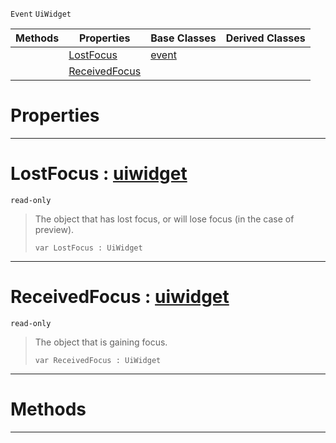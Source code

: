  `Event` `UiWidget`



|Methods|Properties|Base Classes|Derived Classes|
|---|---|---|---|
| |[ LostFocus](uifocusevent.md#lostfocus-zilch-engine-do)|[event](event.md)| |
| |[ ReceivedFocus](uifocusevent.md#receivedfocus-zilch-engin)| | |


 #  Properties


---  
 #  LostFocus : [uiwidget](uiwidget.md)

 `read-only`

> The object that has lost focus, or will lose focus (in the case of preview).
> ```TS:Nada
> var LostFocus : UiWidget


---  
 #  ReceivedFocus : [uiwidget](uiwidget.md)

 `read-only`

> The object that is gaining focus.
> ```TS:Nada
> var ReceivedFocus : UiWidget


---  
 #  Methods


---  
 

 